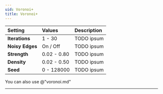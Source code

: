 ```yaml
---
uid: Voronoi+
title: Voronoi+
---
```


| Setting         | Values      | Description |
| :-------------- | :---------- | :---------- |
| **Iterations**  | 1 - 30      | TODO ipsum |
| **Noisy Edges** | On / Off    | TODO ipsum |
| **Strength**    | 0.02 - 0.80 | TODO ipsum |
| **Density**     | 0.02 - 0.50 | TODO ipsum |
| **Seed**        | 0 - 128000  | TODO ipsum |


You can also use @"voronoi.md"
***

<!--examples-->